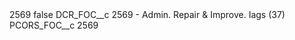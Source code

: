<?xml version="1.0" encoding="UTF-8"?>
<CustomMetadata xmlns="http://soap.sforce.com/2006/04/metadata" xmlns:xsi="http://www.w3.org/2001/XMLSchema-instance" xmlns:xsd="http://www.w3.org/2001/XMLSchema">
    <label>2569</label>
    <protected>false</protected>
    <values>
        <field>DCR_FOC__c</field>
        <value xsi:type="xsd:string">2569 - Admin. Repair &amp; Improve. Iags (37)</value>
    </values>
    <values>
        <field>PCORS_FOC__c</field>
        <value xsi:type="xsd:string">2569</value>
    </values>
</CustomMetadata>
